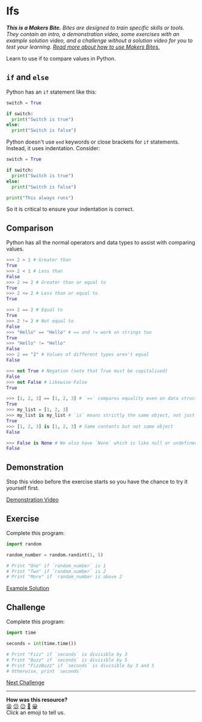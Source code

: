 # Ifs

_**This is a Makers Bite.** Bites are designed to train specific skills or
tools. They contain an intro, a demonstration video, some exercises with an
example solution video, and a challenge without a solution video for you to test
your learning. [Read more about how to use Makers
Bites.](https://github.com/makersacademy/course/blob/main/labels/bites.md)_

Learn to use if to compare values in Python.

## `if` and `else`

Python has an `if` statement like this:

```python
switch = True

if switch:
  print("Switch is true")
else:
  print("Switch is false")

```

Python doesn't use `end` keywords or close brackets for `if` statements.
Instead, it uses indentation. Consider:

```python
switch = True

if switch:
  print("Switch is true")
else:
  print("Switch is false")

print("This always runs")
```

So it is critical to ensure your indentation is correct.

## Comparison

Python has all the normal operators and data types to assist with comparing
values.

```python
>>> 2 > 1 # Greater than
True
>>> 2 < 1 # Less than
False
>>> 2 >= 2 # Greater than or equal to
True
>>> 2 <= 2 # Less than or equal to
True

>>> 2 == 2 # Equal to
True
>>> 2 != 2 # Not equal to
False
>>> "Hello" == "Hello" # == and != work on strings too
True
>>> "Hello" != "Hello"
False
>>> 2 == "2" # Values of different types aren't equal
False

>>> not True # Negation (note that True must be capitalised)
False
>>> not False # Likewise False
True

>>> [1, 2, 3] == [1, 2, 3] # `==` compares equality even on data structures
True
>>> my_list = [1, 2, 3]
>>> my_list is my_list # `is` means strictly the same object, not just the same contents
True
>>> [1, 2, 3] is [1, 2, 3] # Same contents but not same object
False

>>> False is None # We also have `None` which is like null or undefined, neither True nor False
False
```

## Demonstration

Stop this video before the exercise starts so you have the chance to try it
yourself first.

[Demonstration Video](https://www.youtube.com/watch?v=sxkGQeNvqTM&t=1092s)

## Exercise

Complete this program:

```python
import random

random_number = random.randint(1, 5)

# Print "One" if `random_number` is 1
# Print "Two" if `random_number` is 2
# Print "More" if `random_number is above 2
```

[Example Solution](https://www.youtube.com/watch?v=sxkGQeNvqTM&t=1607s)

## Challenge

Complete this program:

```python
import time

seconds = int(time.time())

# Print "Fizz" if `seconds` is divisible by 3
# Print "Buzz" if `seconds` is divisible by 5
# Print "FizzBuzz" if `seconds` is divisible by 3 and 5
# Otherwise, print `seconds`
```


[Next Challenge](07_loops_bite.md)

<!-- BEGIN GENERATED SECTION DO NOT EDIT -->

---

**How was this resource?**  
[😫](https://airtable.com/shrUJ3t7KLMqVRFKR?prefill_Repository=makersacademy/python-data-engineering-challenges&prefill_File=bites/06_ifs_bite.md&prefill_Sentiment=😫) [😕](https://airtable.com/shrUJ3t7KLMqVRFKR?prefill_Repository=makersacademy/python-data-engineering-challenges&prefill_File=bites/06_ifs_bite.md&prefill_Sentiment=😕) [😐](https://airtable.com/shrUJ3t7KLMqVRFKR?prefill_Repository=makersacademy/python-data-engineering-challenges&prefill_File=bites/06_ifs_bite.md&prefill_Sentiment=😐) [🙂](https://airtable.com/shrUJ3t7KLMqVRFKR?prefill_Repository=makersacademy/python-data-engineering-challenges&prefill_File=bites/06_ifs_bite.md&prefill_Sentiment=🙂) [😀](https://airtable.com/shrUJ3t7KLMqVRFKR?prefill_Repository=makersacademy/python-data-engineering-challenges&prefill_File=bites/06_ifs_bite.md&prefill_Sentiment=😀)  
Click an emoji to tell us.

<!-- END GENERATED SECTION DO NOT EDIT -->
